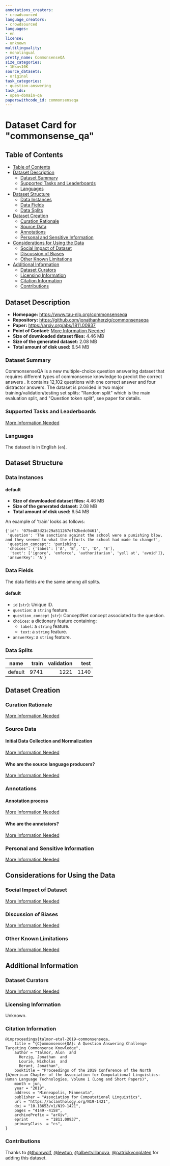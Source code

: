 ```yaml
---
annotations_creators:
- crowdsourced
language_creators:
- crowdsourced
languages:
- en
license:
- unknown
multilinguality:
- monolingual
pretty_name: CommonsenseQA
size_categories:
- 1K<n<10K
source_datasets:
- original
task_categories:
- question-answering
task_ids:
- open-domain-qa
paperswithcode_id: commonsenseqa
---
```


# Dataset Card for "commonsense_qa"

## Table of Contents
- [Table of Contents](#table-of-contents)
- [Dataset Description](#dataset-description)
  - [Dataset Summary](#dataset-summary)
  - [Supported Tasks and Leaderboards](#supported-tasks-and-leaderboards)
  - [Languages](#languages)
- [Dataset Structure](#dataset-structure)
  - [Data Instances](#data-instances)
  - [Data Fields](#data-fields)
  - [Data Splits](#data-splits)
- [Dataset Creation](#dataset-creation)
  - [Curation Rationale](#curation-rationale)
  - [Source Data](#source-data)
  - [Annotations](#annotations)
  - [Personal and Sensitive Information](#personal-and-sensitive-information)
- [Considerations for Using the Data](#considerations-for-using-the-data)
  - [Social Impact of Dataset](#social-impact-of-dataset)
  - [Discussion of Biases](#discussion-of-biases)
  - [Other Known Limitations](#other-known-limitations)
- [Additional Information](#additional-information)
  - [Dataset Curators](#dataset-curators)
  - [Licensing Information](#licensing-information)
  - [Citation Information](#citation-information)
  - [Contributions](#contributions)

## Dataset Description

- **Homepage:** https://www.tau-nlp.org/commonsenseqa
- **Repository:** https://github.com/jonathanherzig/commonsenseqa
- **Paper:** https://arxiv.org/abs/1811.00937
- **Point of Contact:** [More Information Needed](https://github.com/huggingface/datasets/blob/master/CONTRIBUTING.md#how-to-contribute-to-the-dataset-cards)
- **Size of downloaded dataset files:** 4.46 MB
- **Size of the generated dataset:** 2.08 MB
- **Total amount of disk used:** 6.54 MB

### Dataset Summary

CommonsenseQA is a new multiple-choice question answering dataset that requires different types of commonsense knowledge
to predict the correct answers . It contains 12,102 questions with one correct answer and four distractor answers.
The dataset is provided in two major training/validation/testing set splits: "Random split" which is the main evaluation
split, and "Question token split", see paper for details.

### Supported Tasks and Leaderboards

[More Information Needed](https://github.com/huggingface/datasets/blob/master/CONTRIBUTING.md#how-to-contribute-to-the-dataset-cards)

### Languages

The dataset is in English (`en`).

## Dataset Structure

### Data Instances

#### default

- **Size of downloaded dataset files:** 4.46 MB
- **Size of the generated dataset:** 2.08 MB
- **Total amount of disk used:** 6.54 MB

An example of 'train' looks as follows:
```
{'id': '075e483d21c29a511267ef62bedc0461',
 'question': 'The sanctions against the school were a punishing blow, and they seemed to what the efforts the school had made to change?',
 'question_concept': 'punishing',
 'choices': {'label': ['A', 'B', 'C', 'D', 'E'],
  'text': ['ignore', 'enforce', 'authoritarian', 'yell at', 'avoid']},
 'answerKey': 'A'}
```

### Data Fields

The data fields are the same among all splits.

#### default
- `id` (`str`): Unique ID.
- `question`: a `string` feature.
- `question_concept` (`str`): ConceptNet concept associated to the question.
- `choices`: a dictionary feature containing:
  - `label`: a `string` feature.
  - `text`: a `string` feature.
- `answerKey`: a `string` feature.

### Data Splits

| name    | train | validation | test |
|---------|------:|-----------:|-----:|
| default |  9741 |       1221 | 1140 |

## Dataset Creation

### Curation Rationale

[More Information Needed](https://github.com/huggingface/datasets/blob/master/CONTRIBUTING.md#how-to-contribute-to-the-dataset-cards)

### Source Data

#### Initial Data Collection and Normalization

[More Information Needed](https://github.com/huggingface/datasets/blob/master/CONTRIBUTING.md#how-to-contribute-to-the-dataset-cards)

#### Who are the source language producers?

[More Information Needed](https://github.com/huggingface/datasets/blob/master/CONTRIBUTING.md#how-to-contribute-to-the-dataset-cards)

### Annotations

#### Annotation process

[More Information Needed](https://github.com/huggingface/datasets/blob/master/CONTRIBUTING.md#how-to-contribute-to-the-dataset-cards)

#### Who are the annotators?

[More Information Needed](https://github.com/huggingface/datasets/blob/master/CONTRIBUTING.md#how-to-contribute-to-the-dataset-cards)

### Personal and Sensitive Information

[More Information Needed](https://github.com/huggingface/datasets/blob/master/CONTRIBUTING.md#how-to-contribute-to-the-dataset-cards)

## Considerations for Using the Data

### Social Impact of Dataset

[More Information Needed](https://github.com/huggingface/datasets/blob/master/CONTRIBUTING.md#how-to-contribute-to-the-dataset-cards)

### Discussion of Biases

[More Information Needed](https://github.com/huggingface/datasets/blob/master/CONTRIBUTING.md#how-to-contribute-to-the-dataset-cards)

### Other Known Limitations

[More Information Needed](https://github.com/huggingface/datasets/blob/master/CONTRIBUTING.md#how-to-contribute-to-the-dataset-cards)

## Additional Information

### Dataset Curators

[More Information Needed](https://github.com/huggingface/datasets/blob/master/CONTRIBUTING.md#how-to-contribute-to-the-dataset-cards)

### Licensing Information

Unknown.

### Citation Information

```
@inproceedings{talmor-etal-2019-commonsenseqa,
    title = "{C}ommonsense{QA}: A Question Answering Challenge Targeting Commonsense Knowledge",
    author = "Talmor, Alon  and
      Herzig, Jonathan  and
      Lourie, Nicholas  and
      Berant, Jonathan",
    booktitle = "Proceedings of the 2019 Conference of the North {A}merican Chapter of the Association for Computational Linguistics: Human Language Technologies, Volume 1 (Long and Short Papers)",
    month = jun,
    year = "2019",
    address = "Minneapolis, Minnesota",
    publisher = "Association for Computational Linguistics",
    url = "https://aclanthology.org/N19-1421",
    doi = "10.18653/v1/N19-1421",
    pages = "4149--4158",
    archivePrefix = "arXiv",
    eprint        = "1811.00937",
    primaryClass  = "cs",
}
```

### Contributions

Thanks to [@thomwolf](https://github.com/thomwolf), [@lewtun](https://github.com/lewtun), [@albertvillanova](https://github.com/albertvillanova), [@patrickvonplaten](https://github.com/patrickvonplaten) for adding this dataset.
